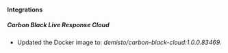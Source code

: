 #### Integrations
##### Carbon Black Live Response Cloud
- Updated the Docker image to: *demisto/carbon-black-cloud:1.0.0.83469*.
